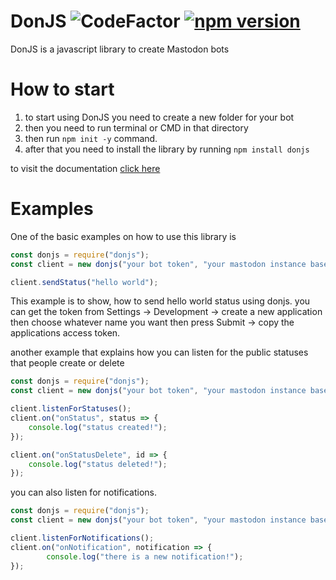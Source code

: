 # DonJS ![CodeFactor](https://www.codefactor.io/repository/github/hedarikun/donjs/badge) [![npm version](https://badge.fury.io/js/donjs.svg)](https://badge.fury.io/js/donjs)
DonJS is a javascript library to create Mastodon bots

# How to start
1. to start using DonJS you need to create a new folder for your bot
2. then you need to run terminal or CMD in that directory 
3. then run ```npm init -y``` command. 
4. after that you need to install the library by running ```npm install donjs```

to visit the documentation [click here](https://www.github.com/hedarikun/donjs/wiki)

# Examples
One of the basic examples on how to use this library is
```js
const donjs = require("donjs");
const client = new donjs("your bot token", "your mastodon instance base url");

client.sendStatus("hello world");
```
This example is to show, how to send hello world status using donjs. 
you can get the token from
Settings -> Development -> create a new application then choose whatever name you want then press Submit -> copy the applications access token.

another example that explains how you can listen for the public statuses that people create or delete
```js
const donjs = require("donjs");
const client = new donjs("your bot token", "your mastodon instance base url");

client.listenForStatuses();
client.on("onStatus", status => {
	console.log("status created!");
});

client.on("onStatusDelete", id => {
	console.log("status deleted!");
});
```

you can also listen for notifications.
```js
const donjs = require("donjs");
const client = new donjs("your bot token", "your mastodon instance base url");

client.listenForNotifications();
client.on("onNotification", notification => {
        console.log("there is a new notification!");
});
```
